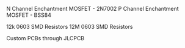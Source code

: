 
N Channel Enchantment MOSFET - 2N7002
P Channel Enchantment MOSFET - BSS84

12k 0603 SMD Resistors
12M 0603 SMD Resistors

Custom PCBs through JLCPCB